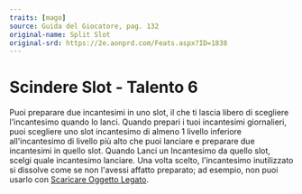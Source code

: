 ```yaml
---
traits: [mago]
source: Guida del Giocatore, pag. 132
original-name: Split Slot
original-srd: https://2e.aonprd.com/Feats.aspx?ID=1838
---
```


# Scindere Slot - Talento 6

Puoi preparare due incantesimi in uno slot, il che ti lascia libero di scegliere
l'incantesimo quando lo lanci. Quando prepari i tuoi incantesimi giornalieri,
puoi scegliere uno slot incantesimo di almeno 1 livello inferiore
all'incantesimo di livello più alto che puoi lanciare e preparare due
incantesimi in quello slot. Quando Lanci un Incantesimo da quello slot, scelgi
quale incantesimo lanciare. Una volta scelto, l'incantesimo inutilizzato si
dissolve come se non l'avessi affatto preparato; ad esempio, non puoi usarlo con
[Scaricare Oggetto Legato](/azioni/scaricare-oggetto-legato).
